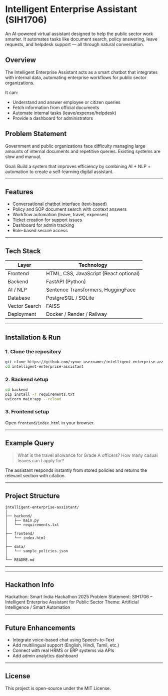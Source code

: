 

# Intelligent Enterprise Assistant (SIH1706)

An AI-powered virtual assistant designed to help the public sector work smarter.
It automates tasks like document search, policy answering, leave requests, and helpdesk support — all through natural conversation.



## Overview

The Intelligent Enterprise Assistant acts as a smart chatbot that integrates with internal data, automating enterprise workflows for public sector organizations.

It can:

* Understand and answer employee or citizen queries
* Fetch information from official documents
* Automate internal tasks (leave/expense/helpdesk)
* Provide a dashboard for administrators



## Problem Statement

Government and public organizations face difficulty managing large amounts of internal documents and repetitive queries.
Existing systems are slow and manual.

Goal: Build a system that improves efficiency by combining AI + NLP + automation to create a self-learning digital assistant.

---

## Features

* Conversational chatbot interface (text-based)
* Policy and SOP document search with context answers
* Workflow automation (leave, travel, expenses)
* Ticket creation for support issues
* Dashboard for admin tracking
* Role-based secure access

---

## Tech Stack

| Layer         | Technology                             |
| ------------- | -------------------------------------- |
| Frontend      | HTML, CSS, JavaScript (React optional) |
| Backend       | FastAPI (Python)                       |
| AI / NLP      | Sentence Transformers, HuggingFace     |
| Database      | PostgreSQL / SQLite                    |
| Vector Search | FAISS                                  |
| Deployment    | Docker / Render / Railway              |

---

## Installation & Run

### 1. Clone the repository

```bash
git clone https://github.com/<your-username>/intelligent-enterprise-assistant.git
cd intelligent-enterprise-assistant
```

### 2. Backend setup

```bash
cd backend
pip install -r requirements.txt
uvicorn main:app --reload
```

### 3. Frontend setup

Open `frontend/index.html` in your browser.

---

## Example Query

> What is the travel allowance for Grade A officers?
> How many casual leaves can I apply for?

The assistant responds instantly from stored policies and returns the relevant section with citation.

---

## Project Structure

```
intelligent-enterprise-assistant/
│
├── backend/
│   ├── main.py
│   └── requirements.txt
│
├── frontend/
│   └── index.html
│
├── data/
│   └── sample_policies.json
│
└── README.md
```

---



---

## Hackathon Info

Hackathon: Smart India Hackathon 2025
Problem Statement: SIH1706 – Intelligent Enterprise Assistant for Public Sector
Theme: Artificial Intelligence / Smart Automation

---

## Future Enhancements

* Integrate voice-based chat using Speech-to-Text
* Add multilingual support (English, Hindi, Tamil, etc.)
* Connect with real HRMS or ERP systems via APIs
* Add admin analytics dashboard

---

## License

This project is open-source under the MIT License.


